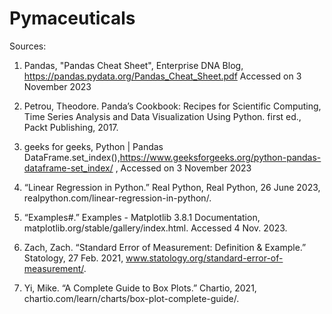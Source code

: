 # Pymaceuticals

Sources:
1) Pandas, "Pandas  Cheat Sheet", Enterprise DNA Blog, https://pandas.pydata.org/Pandas_Cheat_Sheet.pdf Accessed on 3 November 2023

2) Petrou, Theodore. Panda’s Cookbook: Recipes for Scientific Computing, Time Series Analysis and Data Visualization Using Python. first ed., Packt Publishing, 2017. 

3) geeks for geeks, Python | Pandas DataFrame.set_index(),https://www.geeksforgeeks.org/python-pandas-dataframe-set_index/ , Accessed on 3 November 2023 

4) “Linear Regression in Python.” Real Python, Real Python, 26 June 2023, realpython.com/linear-regression-in-python/. 

5) “Examples#.” Examples - Matplotlib 3.8.1 Documentation, matplotlib.org/stable/gallery/index.html. Accessed 4 Nov. 2023. 

7) Zach, Zach. “Standard Error of Measurement: Definition &amp; Example.” Statology, 27 Feb. 2021, www.statology.org/standard-error-of-measurement/. 

8) Yi, Mike. “A Complete Guide to Box Plots.” Chartio, 2021, chartio.com/learn/charts/box-plot-complete-guide/. 

